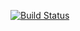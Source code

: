 [![Build Status](https://travis-ci.org/chrisdpk/pite2019s-t2-g2-chrisdpk.svg?branch=master)](https://travis-ci.org/chrisdpk/pite2019s-t2-g2-chrisdpk)
